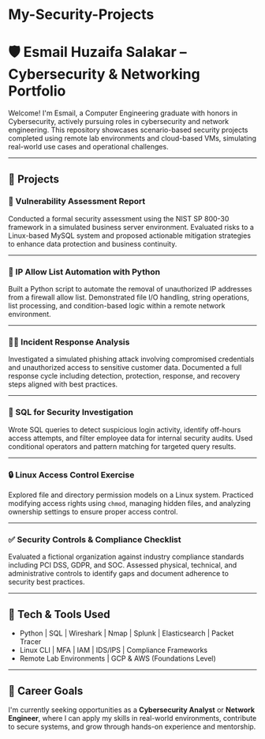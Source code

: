 # My-Security-Projects

# 🛡️ Esmail Huzaifa Salakar – Cybersecurity & Networking Portfolio

Welcome! I'm Esmail, a Computer Engineering graduate with honors in Cybersecurity, actively pursuing roles in cybersecurity and network engineering. This repository showcases scenario-based security projects completed using remote lab environments and cloud-based VMs, simulating real-world use cases and operational challenges.

---

## 📂 Projects

### 🔐 Vulnerability Assessment Report
Conducted a formal security assessment using the NIST SP 800-30 framework in a simulated business server environment. Evaluated risks to a Linux-based MySQL system and proposed actionable mitigation strategies to enhance data protection and business continuity.

---

### 🐍 IP Allow List Automation with Python
Built a Python script to automate the removal of unauthorized IP addresses from a firewall allow list. Demonstrated file I/O handling, string operations, list processing, and condition-based logic within a remote network environment.

---

### 🧑‍💻 Incident Response Analysis
Investigated a simulated phishing attack involving compromised credentials and unauthorized access to sensitive customer data. Documented a full response cycle including detection, protection, response, and recovery steps aligned with best practices.

---

### 🧠 SQL for Security Investigation
Wrote SQL queries to detect suspicious login activity, identify off-hours access attempts, and filter employee data for internal security audits. Used conditional operators and pattern matching for targeted query results.

---

### 🔒 Linux Access Control Exercise
Explored file and directory permission models on a Linux system. Practiced modifying access rights using `chmod`, managing hidden files, and analyzing ownership settings to ensure proper access control.

---

### ✅ Security Controls & Compliance Checklist
Evaluated a fictional organization against industry compliance standards including PCI DSS, GDPR, and SOC. Assessed physical, technical, and administrative controls to identify gaps and document adherence to security best practices.

---

## 🧰 Tech & Tools Used
- Python | SQL | Wireshark | Nmap | Splunk | Elasticsearch | Packet Tracer  
- Linux CLI | MFA | IAM | IDS/IPS | Compliance Frameworks  
- Remote Lab Environments | GCP & AWS (Foundations Level)

---

## 🎯 Career Goals
I'm currently seeking opportunities as a **Cybersecurity Analyst** or **Network Engineer**, where I can apply my skills in real-world environments, contribute to secure systems, and grow through hands-on experience and mentorship.


